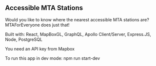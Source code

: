 ## Accessible MTA Stations
Would you like to know where the nearest accessible MTA stations are? MTAForEveryone does just that!

Built with:
React, MapBoxGL, GraphQL, Apollo Client/Server, Express.JS, Node, PostgreSQL

You need an API key from Mapbox

To run this app in dev mode: npm run start-dev
